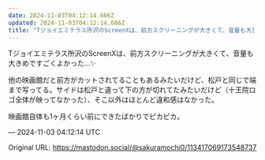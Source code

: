 ```yaml
---
date: 2024-11-03T04:12:14.606Z
updated: 2024-11-03T04:12:14.606Z
title: "Tジョイエミテラス所沢のScreenXは、前方スクリーニングが大きくて、音量も大[...]"
---
```


<p>Tジョイエミテラス所沢のScreenXは、前方スクリーニングが大きくて、音量も大きめですごくよかった…✨️</p><p>他の映画館だと前方がカットされてることもあるみたいだけど、松戸と同じで端まで写ってる。サイドは松戸と違って下の方が切れてたみたいだけど（十王院ロゴ全体が映ってなかった）、そこ以外はほとんど違和感はなかった。</p><p>映画館自体も1ヶ月くらい前にできたばかりでピカピカ。</p>

&mdash; 2024-11-03 04:12:14 UTC

Original URL: https://mastodon.social/@sakuramochi0/113417069173548737
